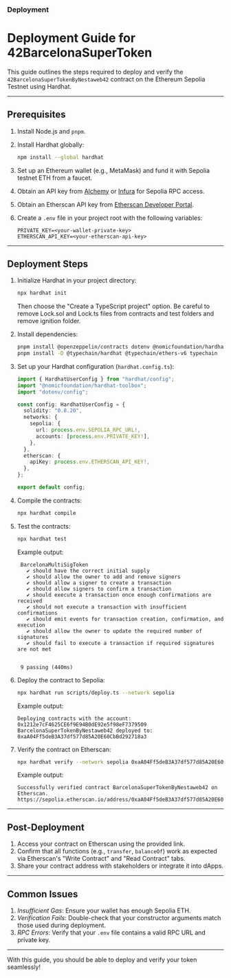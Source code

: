 
### **Deployment**

# **Deployment Guide for 42BarcelonaSuperToken**

This guide outlines the steps required to deploy and verify the `42BarcelonaSuperTokenByNestaweb42` contract on the Ethereum Sepolia Testnet using Hardhat.

---

## **Prerequisites**
1. Install Node.js and `pnpm`.
2. Install Hardhat globally:
    ```bash
    npm install --global hardhat
    ```

3. Set up an Ethereum wallet (e.g., MetaMask) and fund it with Sepolia testnet ETH from a faucet.

4. Obtain an API key from [Alchemy](https://www.alchemy.com/) or [Infura](https://infura.io/) for Sepolia RPC access.

5. Obtain an Etherscan API key from [Etherscan Developer Portal](https://etherscan.io/apis).

6. Create a `.env` file in your project root with the following variables:
    ```
    PRIVATE_KEY=<your-wallet-private-key>
    ETHERSCAN_API_KEY=<your-etherscan-api-key>
    ```

---

## **Deployment Steps**
1. Initialize Hardhat in your project directory:
    ```bash
    npx hardhat init
    ```
    Then choose the "Create a TypeScript project" option.
    Be careful to remove Lock.sol and Lock.ts files from contracts and test folders and remove ignition folder.

2. Install dependencies:
    ```bash
    pnpm install @openzeppelin/contracts dotenv @nomicfoundation/hardhat-toolbox
    pnpm install -D @typechain/hardhat @typechain/ethers-v6 typechain
    ```

3. Set up your Hardhat configuration (`hardhat.config.ts`):
    ```typescript
    import { HardhatUserConfig } from "hardhat/config";
    import "@nomicfoundation/hardhat-toolbox";
    import "dotenv/config";

    const config: HardhatUserConfig = {
      solidity: "0.8.20",
      networks: {
        sepolia: {
          url: process.env.SEPOLIA_RPC_URL!,
          accounts: [process.env.PRIVATE_KEY!],
        },
      },
      etherscan: {
        apiKey: process.env.ETHERSCAN_API_KEY!,
      },
    };

    export default config;
    ```

4. Compile the contracts:
    ```bash
    npx hardhat compile
    ```

5. Test the contracts:
    ```bash
    npx hardhat test
    ```
   Example output:
   ```
    BarcelonaMultiSigToken
      ✔ should have the correct initial supply
      ✔ should allow the owner to add and remove signers
      ✔ should allow a signer to create a transaction
      ✔ should allow signers to confirm a transaction
      ✔ should execute a transaction once enough confirmations are received
      ✔ should not execute a transaction with insufficient confirmations
      ✔ should emit events for transaction creation, confirmation, and execution
      ✔ should allow the owner to update the required number of signatures
      ✔ should fail to execute a transaction if required signatures are not met


    9 passing (440ms)
   ```

6. Deploy the contract to Sepolia:
    ```bash
    npx hardhat run scripts/deploy.ts --network sepolia
    ```
   Example output:
   ```
   Deploying contracts with the account: 0x1212e7cF4625CE6f9E94B0dE92e5f98eF7379509
   BarcelonaSuperTokenByNestaweb42 deployed to: 0xaA04Ff5deB3A37df577d85A20E60CbBd292718a3
   ```

7. Verify the contract on Etherscan:
    ```bash
    npx hardhat verify --network sepolia 0xaA04Ff5deB3A37df577d85A20E60CbBd292718a3
    ```
   Example output:
   ```
   Successfully verified contract BarcelonaSuperTokenByNestaweb42 on Etherscan.
   https://sepolia.etherscan.io/address/0xaA04Ff5deB3A37df577d85A20E60CbBd292718a3#code
   ```

---

## **Post-Deployment**
1. Access your contract on Etherscan using the provided link.
2. Confirm that all functions (e.g., `transfer`, `balanceOf`) work as expected via Etherscan's "Write Contract" and "Read Contract" tabs.
3. Share your contract address with stakeholders or integrate it into dApps.

---

## **Common Issues**
1. *Insufficient Gas*: Ensure your wallet has enough Sepolia ETH.
2. *Verification Fails*: Double-check that your constructor arguments match those used during deployment.
3. *RPC Errors*: Verify that your `.env` file contains a valid RPC URL and private key.

---

With this guide, you should be able to deploy and verify your token seamlessly!